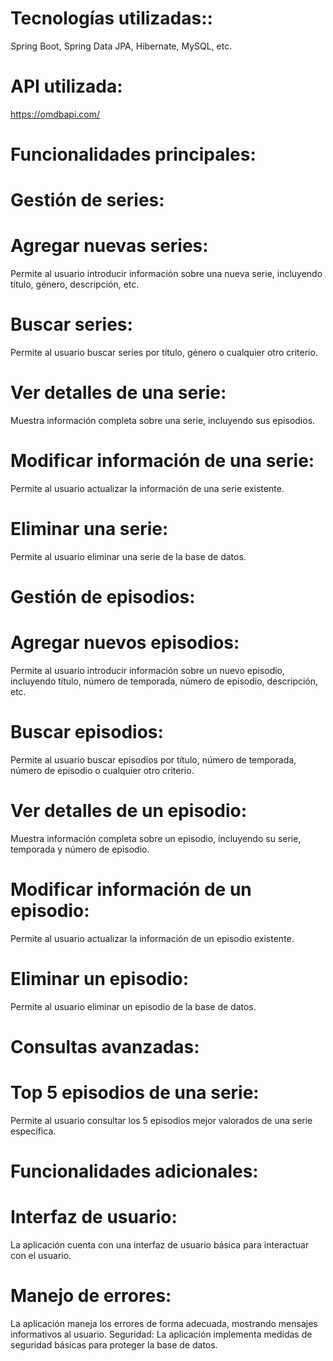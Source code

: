 # Tecnologías utilizadas::
Spring Boot, Spring Data JPA, Hibernate, MySQL, etc.

# API utilizada: 
https://omdbapi.com/

# Funcionalidades principales:

# Gestión de series:

# Agregar nuevas series: 
Permite al usuario introducir información sobre una nueva serie, incluyendo título, género, descripción, etc.
# Buscar series: 
Permite al usuario buscar series por título, género o cualquier otro criterio.
# Ver detalles de una serie: 
Muestra información completa sobre una serie, incluyendo sus episodios.
# Modificar información de una serie: 
Permite al usuario actualizar la información de una serie existente.
# Eliminar una serie: 
Permite al usuario eliminar una serie de la base de datos.

# Gestión de episodios:

# Agregar nuevos episodios: 
Permite al usuario introducir información sobre un nuevo episodio, incluyendo título, número de temporada, número de episodio, descripción, etc.
# Buscar episodios: 
Permite al usuario buscar episodios por título, número de temporada, número de episodio o cualquier otro criterio.
# Ver detalles de un episodio: 
Muestra información completa sobre un episodio, incluyendo su serie, temporada y número de episodio.
# Modificar información de un episodio: 
Permite al usuario actualizar la información de un episodio existente.
# Eliminar un episodio: 
Permite al usuario eliminar un episodio de la base de datos.

# Consultas avanzadas:

# Top 5 episodios de una serie: 
Permite al usuario consultar los 5 episodios mejor valorados de una serie específica.

# Funcionalidades adicionales:

# Interfaz de usuario: 
La aplicación cuenta con una interfaz de usuario básica para interactuar con el usuario.
# Manejo de errores: 
La aplicación maneja los errores de forma adecuada, mostrando mensajes informativos al usuario.
Seguridad: 
La aplicación implementa medidas de seguridad básicas para proteger la base de datos.
